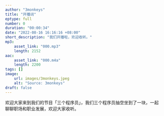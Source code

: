 ```yaml
---
author: "3monkeys"
title: "开播词"
eptype: full
number: 0
duration: "00:00:34"
date: "2022-08-16 16:16:16 +08:00"
short_description: "我们开播啦，欢迎收听。"
mp3:
    asset_link: "000.mp3"
    length: 2152
aac:
    asset_link: "000.m4a"
    length: 2200
tags: []
image:
    url: images/3monkeys.jpeg
    alt: "Source: 3monkeys"
draft: false
---
```


欢迎大家来到我们的节目「三个程序员」，我们三个程序员抽空坐到了一块，一起聊聊职场和职业发展，欢迎大家收听。
